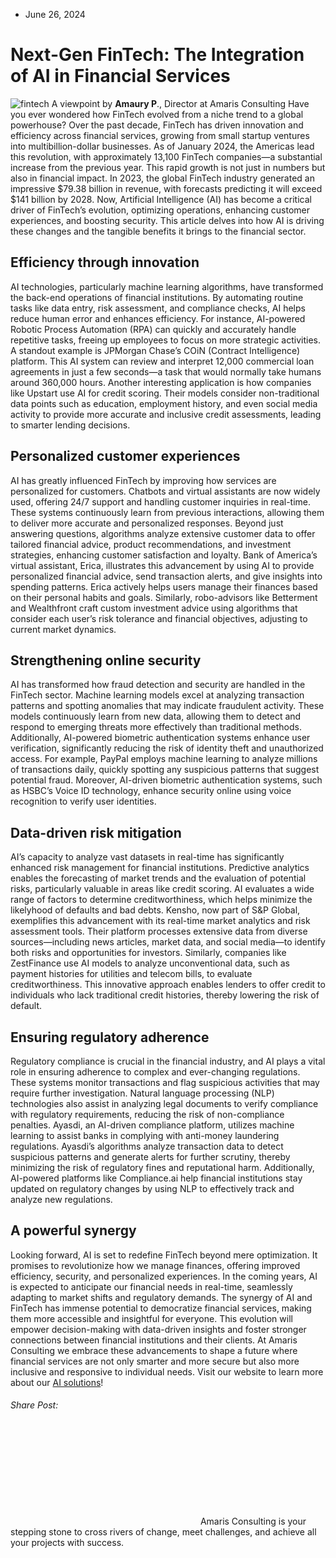 * June 26, 2024


# Next-Gen FinTech: The Integration of AI in Financial Services
![fintech](https://amaris.com/wp-content/uploads/2024/06/article-photo-37-1024x683.png)
A viewpoint by **Amaury P**., Director at Amaris Consulting 
Have you ever wondered how FinTech evolved from a niche trend to a global powerhouse? Over the past decade, FinTech has driven innovation and efficiency across financial services, growing from small startup ventures into multibillion-dollar businesses. As of January 2024, the Americas lead this revolution, with approximately 13,100 FinTech companies—a substantial increase from the previous year.
This rapid growth is not just in numbers but also in financial impact. In 2023, the global FinTech industry generated an impressive $79.38 billion in revenue, with forecasts predicting it will exceed $141 billion by 2028.
Now, Artificial Intelligence (AI) has become a critical driver of FinTech’s evolution, optimizing operations, enhancing customer experiences, and boosting security. This article delves into how AI is driving these changes and the tangible benefits it brings to the financial sector.
## **Efficiency through innovation**
AI technologies, particularly machine learning algorithms, have transformed the back-end operations of financial institutions. By automating routine tasks like data entry, risk assessment, and compliance checks, AI helps reduce human error and enhances efficiency. For instance, AI-powered Robotic Process Automation (RPA) can quickly and accurately handle repetitive tasks, freeing up employees to focus on more strategic activities.
A standout example is JPMorgan Chase’s COiN (Contract Intelligence) platform. This AI system can review and interpret 12,000 commercial loan agreements in just a few seconds—a task that would normally take humans around 360,000 hours. Another interesting application is how companies like Upstart use AI for credit scoring. Their models consider non-traditional data points such as education, employment history, and even social media activity to provide more accurate and inclusive credit assessments, leading to smarter lending decisions. 
## **Personalized customer experiences**
AI has greatly influenced FinTech by improving how services are personalized for customers. Chatbots and virtual assistants are now widely used, offering 24/7 support and handling customer inquiries in real-time. These systems continuously learn from previous interactions, allowing them to deliver more accurate and personalized responses. Beyond just answering questions, algorithms analyze extensive customer data to offer tailored financial advice, product recommendations, and investment strategies, enhancing customer satisfaction and loyalty.
Bank of America’s virtual assistant, Erica, illustrates this advancement by using AI to provide personalized financial advice, send transaction alerts, and give insights into spending patterns. Erica actively helps users manage their finances based on their personal habits and goals. Similarly, robo-advisors like Betterment and Wealthfront craft custom investment advice using algorithms that consider each user’s risk tolerance and financial objectives, adjusting to current market dynamics.
## **Strengthening online security**
AI has transformed how fraud detection and security are handled in the FinTech sector. Machine learning models excel at analyzing transaction patterns and spotting anomalies that may indicate fraudulent activity. These models continuously learn from new data, allowing them to detect and respond to emerging threats more effectively than traditional methods. Additionally, AI-powered biometric authentication systems enhance user verification, significantly reducing the risk of identity theft and unauthorized access.
For example, PayPal employs machine learning to analyze millions of transactions daily, quickly spotting any suspicious patterns that suggest potential fraud. Moreover, AI-driven biometric authentication systems, such as HSBC’s Voice ID technology, enhance security online using voice recognition to verify user identities.
## **Data-driven risk mitigation**
AI’s capacity to analyze vast datasets in real-time has significantly enhanced risk management for financial institutions. Predictive analytics enables the forecasting of market trends and the evaluation of potential risks, particularly valuable in areas like credit scoring. AI evaluates a wide range of factors to determine creditworthiness, which helps minimize the likelyhood of defaults and bad debts.
Kensho, now part of S&P Global, exemplifies this advancement with its real-time market analytics and risk assessment tools. Their platform processes extensive data from diverse sources—including news articles, market data, and social media—to identify both risks and opportunities for investors. Similarly, companies like ZestFinance use AI models to analyze unconventional data, such as payment histories for utilities and telecom bills, to evaluate creditworthiness. This innovative approach enables lenders to offer credit to individuals who lack traditional credit histories, thereby lowering the risk of default.
## **Ensuring regulatory adherence**
Regulatory compliance is crucial in the financial industry, and AI plays a vital role in ensuring adherence to complex and ever-changing regulations. These systems monitor transactions and flag suspicious activities that may require further investigation. Natural language processing (NLP) technologies also assist in analyzing legal documents to verify compliance with regulatory requirements, reducing the risk of non-compliance penalties.
Ayasdi, an AI-driven compliance platform, utilizes machine learning to assist banks in complying with anti-money laundering regulations. Ayasdi’s algorithms analyze transaction data to detect suspicious patterns and generate alerts for further scrutiny, thereby minimizing the risk of regulatory fines and reputational harm. Additionally, AI-powered platforms like Compliance.ai help financial institutions stay updated on regulatory changes by using NLP to effectively track and analyze new regulations. 
## **A powerful synergy**
Looking forward, AI is set to redefine FinTech beyond mere optimization. It promises to revolutionize how we manage finances, offering improved efficiency, security, and personalized experiences. In the coming years, AI is expected to anticipate our financial needs in real-time, seamlessly adapting to market shifts and regulatory demands.
The synergy of AI and FinTech has immense potential to democratize financial services, making them more accessible and insightful for everyone. This evolution will empower decision-making with data-driven insights and foster stronger connections between financial institutions and their clients.
At Amaris Consulting we embrace these advancements to shape a future where financial services are not only smarter and more secure but also more inclusive and responsive to individual needs. Visit our website to learn more about our [AI solutions](https://amaris.com/solutions-powered-by-generative-ai/)! 
###### Share Post:
![Amaris Logo](data:image/svg+xml,%3Csvg%20xmlns='http://www.w3.org/2000/svg'%20viewBox='0%200%200%200'%3E%3C/svg%3E)
Amaris Consulting is your stepping stone to cross rivers of change, meet challenges, and achieve all your projects with success.
